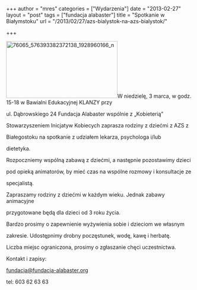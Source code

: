 +++
author = "mres"
categories = ["Wydarzenia"]
date = "2013-02-27"
layout = "post"
tags = ["fundacja alabaster"]
title = "Spotkanie w Białymstoku"
url = "/2013/02/27/azs-bialystok-na-azs-bialystok/"

+++

<a href="http://blog.atopowe.pl/wp-content/uploads/2013/02/76065_576393382372138_1928960166_n.jpg" rel="attachment wp-att-3229"><img class="alignleft size-medium wp-image-3229" src="http://blog.atopowe.pl/wp-content/uploads/2013/02/76065_576393382372138_1928960166_n-300x153.jpg" alt="76065_576393382372138_1928960166_n" width="300" height="153" srcset="http://blog.atopowe.pl/wp-content/uploads/2013/02/76065_576393382372138_1928960166_n-300x153.jpg 300w, http://blog.atopowe.pl/wp-content/uploads/2013/02/76065_576393382372138_1928960166_n.jpg 640w" sizes="(max-width: 300px) 100vw, 300px" /></a>W niedzielę, 3 marca, w godz. 15-18 w Bawialni Edukacyjnej KLANZY przy
  
ul. Dąbrowskiego 24 Fundacja Alabaster wspólnie z „Kobieterią”
  
Stowarzyszeniem Inicjatyw Kobiecych zaprasza rodziny z dziećmi z AZS z
  
Białegostoku na spotkanie z udziałem lekarza, psychologa i/lub
  
dietetyka.

Rozpoczniemy wspólną zabawą z dziećmi, a następnie pozostawimy dzieci

pod opieką animatorów, by mieć czas na wspólne rozmowy i konsultacje ze

specjalistą.

Zapraszamy rodziny z dziećmi w każdym wieku. Jednak zabawy animacyjne
  
przygotowane będą dla dzieci od 3 roku życia.

Bardzo prosimy o zapewnienie wyżywienia sobie i dzieciom we własnym
  
zakresie. Udostępnimy drobny poczęstunek, wodę, kawę i herbatę.

Liczba miejsc ograniczona, prosimy o zgłaszanie chęci uczestnictwa.

Kontakt i zapisy:
  
fundacja@fundacja-alabaster.org
  
tel: 603 62 63 63